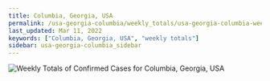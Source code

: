 ```yaml
---
title: Columbia, Georgia, USA
permalink: /usa-georgia-columbia/weekly_totals/usa-georgia-columbia-weekly_totals.html
last_updated: Mar 11, 2022
keywords: ["Columbia, Georgia, USA", "weekly totals"]
sidebar: usa-georgia-columbia_sidebar
---
```


![Weekly Totals of Confirmed Cases for Columbia, Georgia, USA](/covid_tracker/images/graphs/usa-georgia-columbia-weekly_totals_graph.png)
